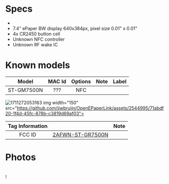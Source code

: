 # Specs #
* 
* 7.4” ePaper BW display 640x384px, pixel size 0.01" x 0.01"
* 4x CR2450 button cell
* Unknown NFC controller
* Unknown RF wake IC

# Known models # 
Model | MAC Id | Options | Note | Label
:-------------------------:|:------:|:-----------------------:|:-------------------------:|:---------------------:
ST-GM7500N |  ???   | NFC |  | | ![1711272053163](https://github.com/jjwbruijn/OpenEPaperLink/assets/54243849/8a87233b-7432-451f-92fd-cda190db8f21)<
![1711272053163](https://github.com/jjwbruijn/OpenEPaperLink/assets/54243849/8a87233b-7432-451f-92fd-cda190db8f21)
img width="150" src="https://github.com/jjwbruijn/OpenEPaperLink/assets/2544995/71abdf20-1f4d-45fc-878b-c3819d69af03">

 Tag Information                     |       | Note
:-------------------------:|:-------------------------:|:-------------------------:
FCC ID | [2AFWN-ST-GR7500N](https://fccid.io/2AFWN-ST-GR7500N)

# Photos #

<br/>
!


<br/>